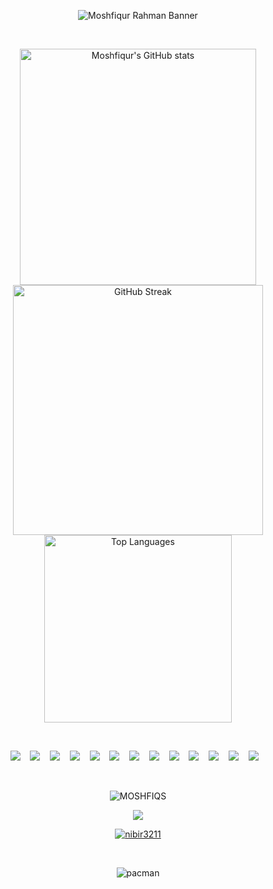 
<p align="center">
  <img src="https://i.ibb.co/sr0fcCX/finalImg.png" alt="Moshfiqur Rahman Banner" />
</p>


&nbsp;&nbsp;&nbsp;&nbsp;&nbsp;&nbsp;&nbsp;&nbsp;&nbsp;&nbsp;&nbsp;&nbsp;&nbsp;&nbsp;&nbsp;&nbsp;&nbsp;&nbsp;&nbsp;&nbsp;&nbsp;&nbsp;&nbsp;&nbsp;&nbsp;&nbsp;&nbsp;&nbsp;&nbsp;&nbsp;&nbsp;&nbsp;&nbsp;&nbsp;&nbsp;&nbsp;&nbsp;&nbsp;&nbsp; 


<p align="center">
  <img src="https://github-readme-stats.vercel.app/api?username=MOSHFIQS&theme=panda&hide_border=true&show_icons=true" alt="Moshfiqur's GitHub stats" width="378" />
   
  <img src="https://nirzak-streak-stats.vercel.app/?user=MOSHFIQS&theme=panda&hide_border=true" alt="GitHub Streak" width="400" />
  <br/>
  <img src="https://github-readme-stats.vercel.app/api/top-langs/?username=MOSHFIQS&theme=panda&layout=compact&hide_border=true" alt="Top Languages" width="300" />
</p>





&nbsp;&nbsp;&nbsp;&nbsp;&nbsp;&nbsp;&nbsp;&nbsp;&nbsp;&nbsp;&nbsp;&nbsp;&nbsp;&nbsp;&nbsp;&nbsp;&nbsp;&nbsp;&nbsp;&nbsp;&nbsp;&nbsp;&nbsp;&nbsp;&nbsp;&nbsp;&nbsp;&nbsp;&nbsp;&nbsp;&nbsp;&nbsp;&nbsp;&nbsp;&nbsp;&nbsp;&nbsp;&nbsp;&nbsp; 



<p align="center">
  <img src="https://img.shields.io/badge/html5-%23E34F26.svg?&style=for-the-badge&logo=html5&logoColor=white" />&nbsp;&nbsp;&nbsp;
  <img src="https://img.shields.io/badge/css3-%231572B6.svg?&style=for-the-badge&logo=css3&logoColor=white" />&nbsp;&nbsp;&nbsp;
  <img src="https://img.shields.io/badge/javascript-%23323330.svg?&style=for-the-badge&logo=javascript&logoColor=%23F7DF1E" />&nbsp;&nbsp;&nbsp;
  <img src="https://img.shields.io/badge/react-%2320232a.svg?&style=for-the-badge&logo=react&logoColor=%2361DAFB" />&nbsp;&nbsp;&nbsp;
  <img src="https://img.shields.io/badge/next.js-black?style=for-the-badge&logo=next.js&logoColor=white" />&nbsp;&nbsp;&nbsp;
  <img src="https://img.shields.io/badge/tailwindcss-%2338B2AC.svg?&style=for-the-badge&logo=tailwind-css&logoColor=white" />&nbsp;&nbsp;&nbsp;
  <img src="https://img.shields.io/badge/express.js-%23404d59.svg?&style=for-the-badge&logo=express&logoColor=%2361DAFB" />&nbsp;&nbsp;&nbsp;
  <img src="https://img.shields.io/badge/node.js-6DA55F?style=for-the-badge&logo=node.js&logoColor=white" />&nbsp;&nbsp;&nbsp;
  <img src="https://img.shields.io/badge/mongodb-%234ea94b.svg?style=for-the-badge&logo=mongodb&logoColor=white" />&nbsp;&nbsp;&nbsp;
  <img src="https://img.shields.io/badge/firebase-%23039BE5.svg?&style=for-the-badge&logo=firebase&logoColor=white" />&nbsp;&nbsp;&nbsp;
  <img src="https://img.shields.io/badge/vercel-%23000000.svg?&style=for-the-badge&logo=vercel&logoColor=white" />&nbsp;&nbsp;&nbsp;
  <img src="https://img.shields.io/badge/postman-FF6C37?style=for-the-badge&logo=postman&logoColor=white" />&nbsp;&nbsp;&nbsp;
  <img src="https://img.shields.io/badge/photoshop-31A8FF?style=for-the-badge&logo=adobe-photoshop&logoColor=white" />&nbsp;&nbsp;&nbsp;
</p>


&nbsp;&nbsp;&nbsp;&nbsp;&nbsp;&nbsp;&nbsp;&nbsp;&nbsp;&nbsp;&nbsp;&nbsp;&nbsp;&nbsp;&nbsp;&nbsp;&nbsp;&nbsp;&nbsp;&nbsp;&nbsp;&nbsp;&nbsp;&nbsp;&nbsp;&nbsp;&nbsp;&nbsp;&nbsp;&nbsp;&nbsp;&nbsp;&nbsp;&nbsp;&nbsp;&nbsp;&nbsp;&nbsp;&nbsp; 





<p align="center"> <img src="https://komarev.com/ghpvc/?username=MOSHFIQS&label=Profile%20views&color=0e75b6&style=flat" alt="MOSHFIQS" /> </p>

<p align="center">
  <img src="https://github-profile-trophy.vercel.app/?username=MOSHFIQS&theme=onedark&no-frame=true&no-bg=true&margin-w=15" />
</p>

<p align="center"> <a href="https://twitter.com/nibir3211" target="blank"><img src="https://img.shields.io/twitter/follow/nibir3211?logo=twitter&style=for-the-badge" alt="nibir3211" /></a> </p>




&nbsp;&nbsp;&nbsp;&nbsp;&nbsp;&nbsp;&nbsp;&nbsp;&nbsp;&nbsp;&nbsp;&nbsp;&nbsp;&nbsp;&nbsp;&nbsp;&nbsp;&nbsp;&nbsp;&nbsp;&nbsp;&nbsp;&nbsp;&nbsp;&nbsp;&nbsp;&nbsp;&nbsp;&nbsp;&nbsp;&nbsp;&nbsp;&nbsp;&nbsp;&nbsp;&nbsp;&nbsp;&nbsp;&nbsp; 

<p align="center">
  <img src="https://profile-readme-generator.com/assets/pacman.svg" alt="pacman" />
</p>


